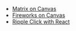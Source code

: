 <ul>
  <li>
    <a href="http://gabrielghe.github.io/canvasMatrix/">Matrix on Canvas</a>
  </li>
  <li>
    <a href="http://gabrielghe.github.io/canvasFireworks/">Fireworks on Canvas</a>
  </li>
  <li>
    <a href="http://gabrielghe.github.io/rippleClick/">Ripple Click with React</a>
  </li>
</ul>
